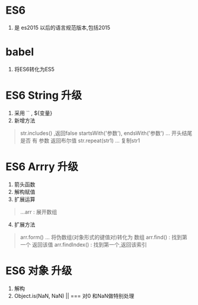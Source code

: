 # ES6 
1. 是 es2015 以后的语言规范版本,包括2015

# babel
1. 将ES6转化为ES5

# ES6 String 升级
1. 采用 `` , ${变量}
2. 新增方法
> str.includes() ,返回false
> startsWith('参数'), endsWith('参数')   ... 开头结尾是否 有 参数 返回布尔值
> str.repeat(str1) ... 复制str1

# ES6 Arrry 升级
1. 箭头函数
2. 解构赋值 
3. 扩展运算
>	...arr : 展开数组
4. 扩展方法
> arr.form()  ... 将伪数组(对象形式的键值对)转化为 数组
> arr.find() : 找到第一个 返回该值 arr.findIndex() : 找到第一个,返回该索引
# ES6 对象 升级
1. 解构
2. Object.is(NaN, NaN) || === 对0 和NaN做特别处理